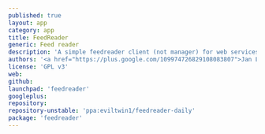 ```yaml
---
published: true
layout: app
category: app
title: FeedReader
generic: Feed reader
description: 'A simple feedreader client (not manager) for web services like Tiny Tiny RSS and in the future others (especially Feedly).'
authors: '<a href="https://plus.google.com/109974726829108083807">Jan Lukas Gernert</a>'
license: 'GPL v3'
web:
github:
launchpad: 'feedreader'
googleplus:
repository:
repository-unstable: 'ppa:eviltwin1/feedreader-daily'
package: 'feedreader'
---
```

